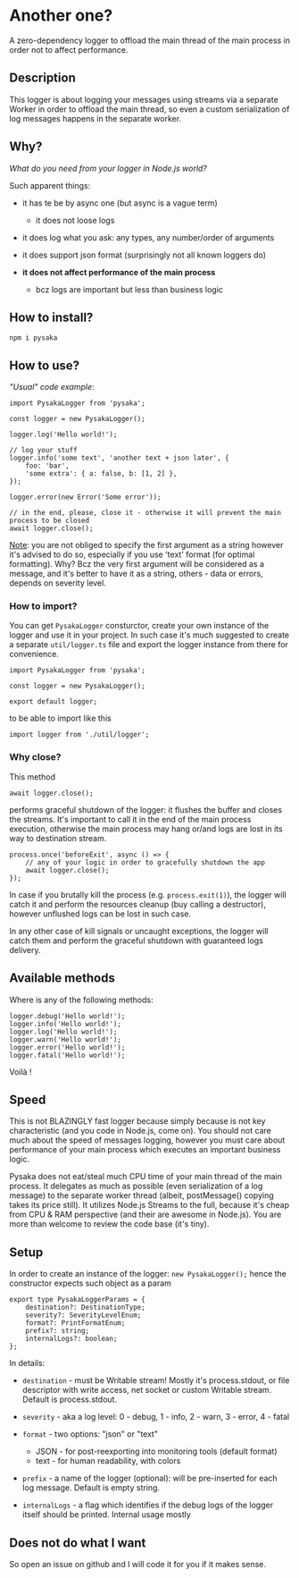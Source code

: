 # Another one?

A zero-dependency logger to offload the main thread of the main process in order not to affect performance.

## Description

This logger is about logging your messages using streams via a separate Worker in order to offload the main thread, so even a custom serialization of log messages happens in the separate worker.

## Why?

*What do you need from your logger in Node.js world?*

Such apparent things:
- it has te be by async one (but async is a vague term)

  - it does not loose logs

- it does log what you ask: any types, any number/order of arguments

- it does support json format (surprisingly not all known loggers do)

- <b>it does not affect performance of the main process</b>

  - bcz logs are important but less than business logic


## How to install?

`npm i pysaka`

## How to use?

*"Usual" code example*:

    import PysakaLogger from 'pysaka';

    const logger = new PysakaLogger();

    logger.log('Hello world!');

    // log your stuff
    logger.info('some text', 'another text + json later', {
        foo: 'bar',
        'some extra': { a: false, b: [1, 2] },
    });

    logger.error(new Error('Some error'));

    // in the end, please, close it - otherwise it will prevent the main process to be closed
    await logger.close();

<ins>Note</ins>: you are not obliged to specify the first argument as a string however it's advised to do so, especially if you use 'text' format (for optimal formatting).
Why? Bcz the very first argument will be considered as a message, and it's better to have it as a string, others - data or errors, depends on severity level.

### How to import?

You can get `PysakaLogger` consturctor, create your own instance of the logger and use it in your project. In such case it's much suggested to create a separate `util/logger.ts` file and export the logger instance from there for convenience.

    import PysakaLogger from 'pysaka';

    const logger = new PysakaLogger();

    export default logger;

to be able to import like this

    import logger from './util/logger';

### Why close?

This method

    await logger.close();

performs graceful shutdown of the logger: it flushes the buffer and closes the streams. It's important to call it in the end of the main process execution, otherwise the main process may hang or/and logs are lost in its way to destination stream.

    process.once('beforeExit', async () => {
        // any of your logic in order to gracefully shutdown the app
        await logger.close();
    });

In case if you brutally kill the process (e.g. `process.exit(1)`), the logger will catch it and perform the resources cleanup (buy calling a destructor), however unflushed logs can be lost in such case.

In any other case of kill signals or uncaught exceptions, the logger will catch them and perform the graceful shutdown with guaranteed logs delivery.

## Available methods

Where <write> is any of the following methods:

    logger.debug('Hello world!');
    logger.info('Hello world!');
    logger.log('Hello world!');
    logger.warn('Hello world!');
    logger.error('Hello world!');
    logger.fatal('Hello world!'); 

Voilà !

## Speed

This is not BLAZINGLY fast logger because simply because is not key characteristic (and you code in Node.js, come on). 
You should not care much about the speed of messages logging, however you must care about performance of your main process which executes an important business logic.

Pysaka does not eat/steal much CPU time of your main thread of the main process. It delegates as much as possible (even serialization of a log message) to the separate worker thread (albeit, postMessage() copying takes its price still). It utilizes Node.js Streams to the full, because it's cheap from CPU & RAM perspective (and their are awesome in Node.js).
You are more than welcome to review the code base (it's tiny).

## Setup

In order to create an instance of the logger: `new PysakaLogger();`
hence the constructor expects such object as a param

    export type PysakaLoggerParams = {
        destination?: DestinationType;
        severity?: SeverityLevelEnum;
        format?: PrintFormatEnum;
        prefix?: string;
        internalLogs?: boolean;
    };

In details:

- `destination` - must be Writable stream! Mostly it's process.stdout, or file descriptor with write access, net socket or custom Writable stream. Default is process.stdout.

- `severity` - aka a log level: 0 - debug, 1 - info, 2 - warn, 3 - error, 4 - fatal

- `format` - two options: "json" or "text"
  - JSON - for post-reexporting into monitoring tools (default format)
  - text - for human readability, with colors

- `prefix` - a name of the logger (optional): will be pre-inserted for each log message. Default is empty string.

- `internalLogs` - a flag which identifies if the debug logs of the logger itself should be printed. Internal usage mostly

## Does not do what I want

So open an issue on github and I will code it for you if it makes sense.
